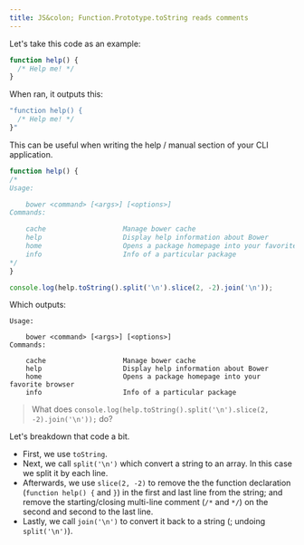 ```yaml
---
title: JS&colon; Function.Prototype.toString reads comments
---
```


Let's take this code as an example:

```js
function help() {
  /* Help me! */  
}
```

When ran, it outputs this:

```js
"function help() {
  /* Help me! */  
}"
```

This can be useful when writing the help / manual section of your CLI application.

```js
function help() {
/*
Usage:

    bower <command> [<args>] [<options>]
Commands:

    cache                   Manage bower cache
    help                    Display help information about Bower
    home                    Opens a package homepage into your favorite browser
    info                    Info of a particular package
*/
}

console.log(help.toString().split('\n').slice(2, -2).join('\n'));
```

Which outputs:

```
Usage:

    bower <command> [<args>] [<options>]
Commands:

    cache                   Manage bower cache
    help                    Display help information about Bower
    home                    Opens a package homepage into your favorite browser
    info                    Info of a particular package
```

> What does `console.log(help.toString().split('\n').slice(2, -2).join('\n'));` do?

Let's breakdown that code a bit.

- First, we use `toString`.
- Next, we call `split('\n')` which convert a string to an array. In this case we split it by each line.
- Afterwards, we use `slice(2, -2)` to remove the the function declaration (`function help() {` and `}`) in the first and last line from the string; and remove the starting/closing multi-line comment (`/*` and `*/`) on the second and second to the last line.
- Lastly, we call `join('\n')` to convert it back to a string (; undoing `split('\n')`).
